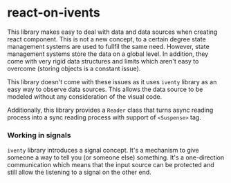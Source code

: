# react-on-ivents

This library makes easy to deal with data and data sources when creating react component.
This is not a new concept, to a certain degree state management systems are used to fullfil
the same need. However, state management systems store the data on a global level. In addition,
they come with very rigid data structures and limits which aren't easy to overcome (storing
objects is a constant issue).

This library doesn't come with these issues as it uses `iventy` library as an easy way to
observe data sources. This allows the data source to be modeled without any consideration
of the visual code.

Additionally, this library provides a `Reader` class that turns async reading process into
a sync reading process with support of `<Suspense>` tag.

### Working in signals

`iventy` library introduces a signal concept. It's a mechanism to give someone a way to tell
you (or someone else) something. It's a one-direction communication which means that the input
source can be protected and still allow the listening to a signal on the other end.
